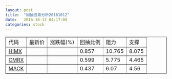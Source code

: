 ```yaml
---
layout: post
title:  "回抽股票分析20161012"
date:   2016-10-12 04:17:09
categories: stock
---
```

<script type="text/javascript">
var stockList = []
stockList.push('gb_himx');
stockList.push('gb_cmrx');
stockList.push('gb_mack');
</script>
<table border="1">
 <tr>
 <td>代码</td>
 <td>最新价</td>
 <td>涨跌幅(%)</td>
 <td>回抽比例</td>
 <td>阻力</td>
 <td>支撑</td>
</tr>
  <tr id="himx">
  <td><a href="http://stock.finance.sina.com.cn/usstock/quotes/HIMX.html" target="_blank">HIMX</a></td><td></td><td></td><td>0.857</td><td>10.765</td><td>8.075</td></tr>
  <tr id="cmrx">
  <td><a href="http://stock.finance.sina.com.cn/usstock/quotes/CMRX.html" target="_blank">CMRX</a></td><td></td><td></td><td>0.599</td><td>5.775</td><td>4.465</td></tr>
  <tr id="mack">
  <td><a href="http://stock.finance.sina.com.cn/usstock/quotes/MACK.html" target="_blank">MACK</a></td><td></td><td></td><td>0.437</td><td>6.07</td><td>4.56</td></tr>
</table>
